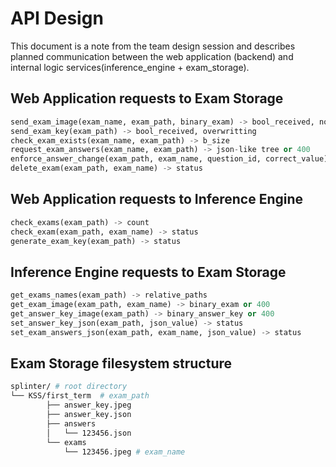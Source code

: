 # API Design

This document is a note from the team design session and describes planned
communication between the web application (backend) and internal logic
services(inference_engine + exam_storage).

## Web Application requests to Exam Storage

```py
send_exam_image(exam_name, exam_path, binary_exam) -> bool_received, non-overwritting
send_exam_key(exam_path) -> bool_received, overwritting
check_exam_exists(exam_name, exam_path) -> b_size
request_exam_answers(exam_name, exam_path) -> json-like tree or 400
enforce_answer_change(exam_path, exam_name, question_id, correct_value) -> status or 400
delete_exam(exam_path, exam_name) -> status
```

## Web Application requests to Inference Engine

```py
check_exams(exam_path) -> count
check_exam(exam_path, exam_name) -> status
generate_exam_key(exam_path) -> status
```

## Inference Engine requests to Exam Storage

```py
get_exams_names(exam_path) -> relative_paths
get_exam_image(exam_path, exam_name) -> binary_exam or 400
get_answer_key_image(exam_path) -> binary_answer_key or 400
set_answer_key_json(exam_path, json_value) -> status
set_exam_answers_json(exam_path, exam_name, json_value) -> status
```

## Exam Storage filesystem structure

```bash
splinter/ # root directory
└── KSS/first_term  # exam_path
        ├── answer_key.jpeg
        ├── answer_key.json
        ├── answers
        │   └── 123456.json
        └── exams
            └── 123456.jpeg # exam_name
```
